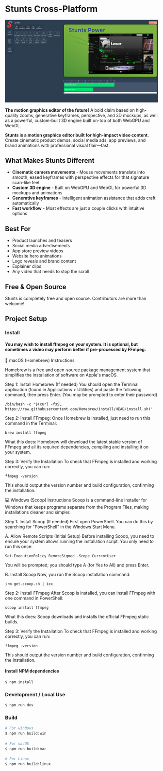 # Stunts Cross-Platform

![Stunts 10/07/25](resources/screenshot1.png 'Stunts 10/07/25')

**The motion graphics editor of the future!** A bold claim based on high-quality zooms, generative keyframes, perspective, and 3D mockups, as well as a powerful, custom-built 3D engine built on-top of both WebGPU and WebGL.

**Stunts is a motion graphics editor built for high-impact video content.** Create cinematic product demos, social media ads, app previews, and brand animations with professional visual flair—fast.

## What Makes Stunts Different

- **Cinematic camera movements** - Mouse movements translate into smooth, eased keyframes with perspective effects for that signature scan-like feel
- **Custom 3D engine** - Built on WebGPU and WebGL for powerful 3D mockups and animations
- **Generative keyframes** - Intelligent animation assistance that adds craft automatically
- **Fast workflow** - Most effects are just a couple clicks with intuitive options

## Best For

- Product launches and teasers
- Social media advertisements
- App store preview videos
- Website hero animations
- Logo reveals and brand content
- Explainer clips
- Any video that needs to stop the scroll

## Free & Open Source

Stunts is completely free and open source. Contributors are more than welcome!

## Project Setup

### Install

#### You may wish to install ffmpeg on your system. It is optional, but sometimes a video may perform better if pre-processed by FFmpeg.

🍎 macOS (Homebrew) Instructions

Homebrew is a free and open-source package management system that simplifies the installation of software on Apple's macOS.

Step 1: Install Homebrew (If needed) You should open the Terminal application (found in Applications > Utilities) and paste the following command, then press Enter. (You may be prompted to enter their password)

```
/bin/bash -c "$(curl -fsSL https://raw.githubusercontent.com/Homebrew/install/HEAD/install.sh)"
```

Step 2: Install FFmpeg:
Once Homebrew is installed, just need to run this command in the Terminal:

```
brew install ffmpeg
```

What this does: Homebrew will download the latest stable version of FFmpeg and all its required dependencies, compiling and installing it on your system.

Step 3: Verify the Installation
To check that FFmpeg is installed and working correctly, you can run:

```
ffmpeg -version
```

This should output the version number and build configuration, confirming the installation.

💻 Windows (Scoop) Instructions
Scoop is a command-line installer for Windows that keeps programs separate from the Program Files, making installations cleaner and simpler.

Step 1: Install Scoop (If needed)
First open PowerShell. You can do this by searching for "PowerShell" in the Windows Start Menu.

A. Allow Remote Scripts (Initial Setup)
Before installing Scoop, you need to ensure your system allows running the installation script. You only need to run this once:

```
Set-ExecutionPolicy RemoteSigned -Scope CurrentUser
```

You will be prompted; you should type A (for Yes to All) and press Enter.

B. Install Scoop
Now, you run the Scoop installation command:

```
irm get.scoop.sh | iex
```

Step 2: Install FFmpeg
After Scoop is installed, you can install FFmpeg with one command in PowerShell:

```
scoop install ffmpeg
```

What this does: Scoop downloads and installs the official FFmpeg static builds.

Step 3: Verify the Installation
To check that FFmpeg is installed and working correctly, you can run:

```
ffmpeg -version
```

This should output the version number and build configuration, confirming the installation.

#### Install NPM dependencies

```bash
$ npm install
```

### Development / Local Use

```bash
$ npm run dev
```

### Build

```bash
# For windows
$ npm run build:win

# For macOS
$ npm run build:mac

# For Linux
$ npm run build:linux
```
